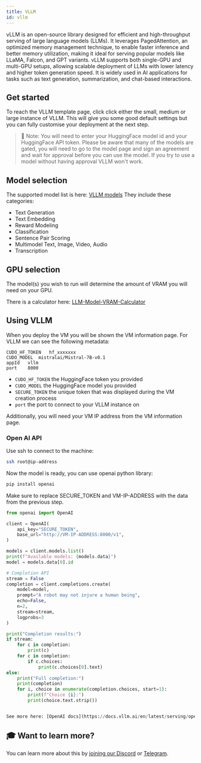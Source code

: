 ```yaml
---
title: VLLM 
id: vllm
---
```



vLLM is an open-source library designed for efficient and high-throughput serving of large language models (LLMs). It leverages PagedAttention, an optimized memory management technique, to enable faster inference and better memory utilization, making it ideal for serving popular models like LLaMA, Falcon, and GPT variants. vLLM supports both single-GPU and multi-GPU setups, allowing scalable deployment of LLMs with lower latency and higher token generation speed. It is widely used in AI applications for tasks such as text generation, summarization, and chat-based interactions.

## Get started
To reach the VLLM template page, click click either the small, medium or large instance of VLLM. This will give you some good default settings but you can fully customise your deployment at the next step.

> 📌 Note: You will need to enter your HuggingFace model id and your HuggingFace API token. Please be aware that many of the models are gated, you will need to go to the model page and sign an agreement and wait for approval before you can use the model. If you try to use a model without having approval VLLM won't work.

## Model selection
The supported model list is here: [VLLM models](https://docs.vllm.ai/en/latest/models/supported_models.html#list-of-text-only-language-models)
They include these categories:

- Text Generation
- Text Embedding
- Reward Modeling
- Classification
- Sentence Pair Scoring
- Multimodel Text, Image, Video, Audio
- Transcription

## GPU selection

The model(s) you wish to run will determine the amount of VRAM you will need on your GPU.

There is a calculator here: [LLM-Model-VRAM-Calculator](https://huggingface.co/spaces/NyxKrage/LLM-Model-VRAM-Calculator)

## Using VLLM
When you deploy the VM you will be shown the VM information page. For VLLM we can see the following metadata:
```
CUDO_HF_TOKEN   hf_xxxxxxx  
CUDO_MODEL  mistralai/Mistral-7B-v0.1
appId   vllm
port    8000
```

- `CUDO_HF_TOKEN` the HuggingFace token you provided
- `CUDO_MODEL` the HuggingFace model you provided
- `SECURE_TOKEN` the unique token that was displayed during the VM creation process
- `port` the port to connect to your VLLM instance on

Additionally, you will need your VM IP address from the VM information page.

### Open AI API
Use ssh to connect to the machine:
```bash
ssh root@ip-address
```

Now the model is ready, you can use openai python library:
```bash
pip install openai
```

Make sure to replace SECURE_TOKEN and VM-IP-ADDRESS with the data from the previous step.
```python
from openai import OpenAI

client = OpenAI(
    api_key="SECURE_TOKEN",
    base_url="http://VM-IP-ADDRESS:8000/v1",
)

models = client.models.list()
print(f"Available models: {models.data}")
model = models.data[0].id

# Completion API
stream = False
completion = client.completions.create(
    model=model,
    prompt="A robot may not injure a human being",
    echo=False,
    n=2,
    stream=stream,
    logprobs=3
)

print("Completion results:")
if stream:
    for c in completion:
        print(c)
    for c in completion:
        if c.choices:
            print(c.choices[0].text)
else:
    print("Full completion:")
    print(completion)
    for i, choice in enumerate(completion.choices, start=1):
        print(f"Choice {i}:")
        print(choice.text.strip())


See more here: [OpenAI docs](https://docs.vllm.ai/en/latest/serving/openai_compatible_server.html)
```

## 🎓 Want to learn more?

You can learn more about this by [joining our Discord](https://discord.com/invite/cudos) or [Telegram](https://t.me/cudostelegram).
